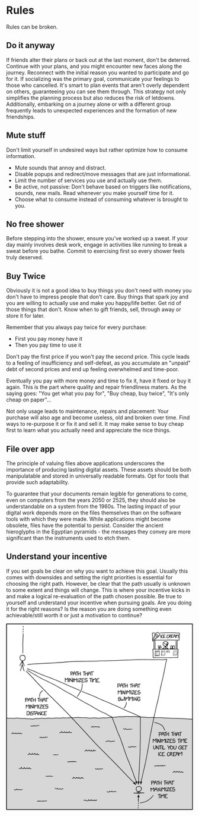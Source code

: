 # Rules

Rules can be broken.

## Do it anyway

If friends alter their plans or back out at the last moment, don't be deterred. Continue with your plans, and you might encounter new faces along the journey. Reconnect with the initial reason you wanted to participate and go for it. If socializing was the primary goal, communicate your feelings to those who cancelled. It's smart to plan events that aren't overly dependent on others, guaranteeing you can see them through. This strategy not only simplifies the planning process but also reduces the risk of letdowns. Additionally, embarking on a journey alone or with a different group frequently leads to unexpected experiences and the formation of new friendships.

## Mute stuff

Don't limit yourself in undesired ways but rather optimize how to consume information.

- Mute sounds that annoy and distract.
- Disable popups and redirect/move messages that are just informational.
- Limit the number of services you use and actually use them.
- Be active, not passive: Don't behave based on triggers like notifications, sounds, new mails. Read whenever you make yourself time for it.
- Choose what to consume instead of consuming whatever is brought to you.

## No free shower

Before stepping into the shower, ensure you've worked up a sweat. If your day mainly involves desk work, engage in activities like running to break a sweat before you bathe. Commit to exercising first so every shower feels truly deserved.

## Buy Twice

Obviously it is not a good idea to buy things you don't need with money you don't have to impress people that don't care. Buy things that spark joy and you are willing to actually use and make you happy/life better. Get rid of those things that don't. Know when to gift friends, sell, through away or store it for later.

Remember that you always pay twice for every purchase:

- First you pay money have it
- Then you pay time to use it

Don't pay the first price if you won't pay the second price. This cycle leads to a feeling of insufficiency and self-defeat, as you accumulate an "unpaid" debt of second prices and end up feeling overwhelmed and time-poor.

Eventually you pay with more money and time to fix it, have it fixed or buy it again. This is the part where quality and repair friendliness maters. As the saying goes: "You get what you pay for", "Buy cheap, buy twice", "It's only cheap on paper"...

Not only usage leads to maintenance, repairs and placement: Your purchase will also age and become useless, old and broken over time. Find ways to re-purpose it or fix it and sell it. It may make sense to buy cheap first to learn what you actually need and appreciate the nice things.

## File over app

The principle of valuing files above applications underscores the importance of producing lasting digital assets. These assets should be both manipulatable and stored in universally readable formats. Opt for tools that provide such adaptability.

To guarantee that your documents remain legible for generations to come, even on computers from the years 2050 or 2525, they should also be understandable on a system from the 1960s. The lasting impact of your digital work depends more on the files themselves than on the software tools with which they were made. While applications might become obsolete, files have the potential to persist. Consider the ancient hieroglyphs in the Egyptian pyramids - the messages they convey are more significant than the instruments used to etch them.

## Understand your incentive

If you set goals be clear on why you want to achieve this goal. Usually this comes with downsides and setting the right priorities is essential for choosing the right path. However, be clear that the path usually is unknown to some extent and things will change. This is where your incentive kicks in and make a logical re-evaluation of the path chosen possible. Be true to yourself and understand your incentive when pursuing goals. Are you doing it for the right reasons? Is the reason you are doing something even achievable/still worth it or just a motivation to continue?

![path_minimization](_path_minimization.png)
